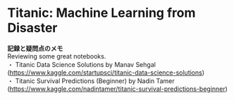 # Titanic: Machine Learning from Disaster
**記録と疑問点のメモ** \
Reviewing some great notebooks. \
・ Titanic Data Science Solutions by Manav Sehgal (https://www.kaggle.com/startupsci/titanic-data-science-solutions) \
・ Titanic Survival Predictions (Beginner) by Nadin Tamer (https://www.kaggle.com/nadintamer/titanic-survival-predictions-beginner)
